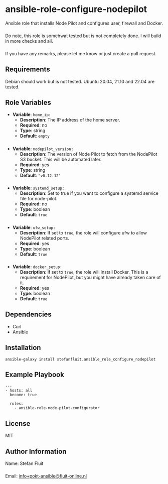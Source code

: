 ansible-role-configure-nodepilot
=========

Ansible role that installs Node Pilot and configures user, firewall and Docker.
###
Do note, this role is somehwat tested but is not completely done. I will build in more checks and all.
###
If you have any remarks, please let me know or just create a pull request.

Requirements
------------

Debian should work but is not tested. Ubuntu 20.04, 21.10 and 22.04 are tested.

Role Variables
--------------

* **Variable**: `home_ip:`
  * **Description**: The IP address of the home server.
  * **Required**: no
  * **Type**: string
  * **Default**: `empty`
#####
* **Variable**: `nodepilot_version:`
  * **Description**: The version of Node Pilot to fetch from the NodePilot S3 bucket. This will be automated later.
  * **Required**: yes
  * **Type**: string
  * **Default**: `"v0.12.12"`
#####
* **Variable**: `systemd_setup:`
  * **Description**: Set to true if you want to configure a systemd service file for node-pilot.
  * **Required**: no
  * **Type**: boolean
  * **Default**: `true`
#####
* **Variable**: `ufw_setup:`
  * **Description**: If set to `true`, the role will configure ufw to allow NodePilot related ports.
  * **Required**: yes
  * **Type**: boolean
  * **Default**: `true`
#####
* **Variable**: `docker_setup:`
  * **Description**: If set to `true`, the role will install Docker. This is a requirement for NodePilot, but you might have already taken care of it.
  * **Required**: yes
  * **Type**: boolean
  * **Default**: `true`
#####

Dependencies
------------

- Curl
- Ansible

Installation
------------

`ansible-galaxy install stefanfluit.ansible_role_configure_nodepilot`

Example Playbook
----------------

```
---
- hosts: all
  become: true

  roles:
    - ansible-role-node-pilot-configurator

```

License
-------

MIT

Author Information
------------------

Name: Stefan Fluit
###
Email: [info+pokt-ansible@fluit-online.nl](mailto://info+pokt-ansible@fluit-online.nl)